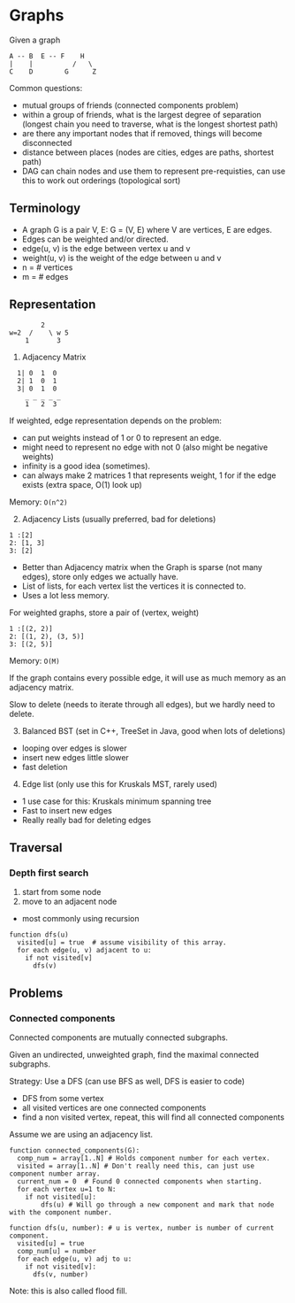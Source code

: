 # Graphs

Given a graph
```
A -- B  E -- F    H
|    |          /   \
C    D        G      Z
```
Common questions:
- mutual groups of friends (connected components problem)
- within a group of friends, what is the largest degree of separation (longest chain you need to traverse, what is the longest shortest path)
- are there any important nodes that if removed, things will become disconnected
- distance between places (nodes are cities, edges are paths, shortest path)
- DAG can chain nodes and use them to represent pre-requisties, can use this to work out orderings (topological sort)


## Terminology

  - A graph G is a pair V, E: G = (V, E) where V are vertices, E are edges.
  - Edges can be weighted and/or directed.
  - edge(u, v) is the edge between vertex u and v
  - weight(u, v) is the weight of the edge between u and v
  - n = # vertices
  - m = # edges

## Representation
```
        2
w=2  /    \ w 5
    1       3
```
1. Adjacency Matrix
```
  1| 0  1  0
  2| 1  0  1
  3| 0  1  0
    _ _ _ _ _
    1   2  3
```
If weighted, edge representation depends on the problem:
- can put weights instead of 1 or 0 to represent an edge.
- might need to represent no edge with not 0 (also might be negative weights)
- infinity is a good idea (sometimes).
- can always make 2 matrices 1 that represents weight, 1 for if the edge exists (extra space, O(1) look up)

Memory: `O(n^2)`

2. Adjacency Lists (usually preferred, bad for deletions)
```
1 :[2]
2: [1, 3]
3: [2]
```
- Better than Adjacency matrix when the Graph is sparse (not many edges), store only edges we actually have.
- List of lists, for each vertex list the vertices it is connected to.
- Uses a lot less memory.

For weighted graphs, store a pair of (vertex, weight)
```
1 :[(2, 2)]
2: [(1, 2), (3, 5)]
3: [(2, 5)]
```
Memory: `O(M)`

If the graph contains every possible edge, it will use as much memory as an adjacency matrix.

Slow to delete (needs to iterate through all edges), but we hardly need to delete.

3. Balanced BST (set in C++, TreeSet in Java, good when lots of deletions)
- looping over edges is slower
- insert new edges little slower
- fast deletion

4. Edge list (only use this for Kruskals MST, rarely used)
- 1 use case for this: Kruskals minimum spanning tree
- Fast to insert new edges
- Really really bad for deleting edges

## Traversal

### Depth first search
1. start from some node
2. move to an adjacent node

- most commonly using recursion

```
function dfs(u)
  visited[u] = true  # assume visibility of this array.
  for each edge(u, v) adjacent to u:
    if not visited[v]
      dfs(v)
```
## Problems

### Connected components

Connected components are mutually connected subgraphs.

Given an undirected, unweighted graph, find the maximal connected subgraphs.

Strategy: Use a DFS (can use BFS as well, DFS is easier to code)
- DFS from some vertex
- all visited vertices are one connected components
- find a non visited vertex, repeat, this will find all connected components

Assume we are using an adjacency list.
```
function connected_components(G):
  comp_num = array[1..N] # Holds component number for each vertex.
  visited = array[1..N] # Don't really need this, can just use component number array.
  current_num = 0  # Found 0 connected components when starting.
  for each vertex u=1 to N:
    if not visited[u]:
        dfs(u) # Will go through a new component and mark that node with the component number.

function dfs(u, number): # u is vertex, number is number of current component.
  visited[u] = true
  comp_num[u] = number
  for each edge(u, v) adj to u:
    if not visited[v]:
      dfs(v, number)
```

Note: this is also called flood fill.
